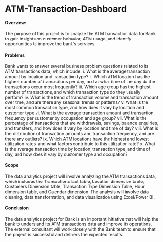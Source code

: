 # ATM-Transaction-Dashboard
#### Overview: 
The purpose of this project is to analyze the ATM transaction data for Bank to gain insights on customer behavior, ATM usage, and identify opportunities to improve the bank's services.

#### Problems
Bank wants to answer several business problem questions related to its ATM transactions data, which include:
i.	What is the average transaction amount by location and transaction type?
ii.	Which ATM location has the highest number of transactions per day, and at what time of the day do the transactions occur most frequently?
iii.	Which age group has the highest number of transactions, and which transaction type do they usually perform?
iv.	What is the trend of transaction volume and transaction amount over time, and are there any seasonal trends or patterns?
v.	What is the most common transaction type, and how does it vary by location and customer type 
vi.	What is the average transaction amount and transaction frequency per customer by occupation and age group?
vii.	What is the percentage of transactions that are withdrawals, savings, balance enquiries, and transfers, and how does it vary by location and time of day?
viii.	What is the distribution of transaction amounts and transaction frequency, and are there any outliers?
ix.	Which ATM locations have the highest and lowest utilization rates, and what factors contribute to this utilization rate?
x.	What is the average transaction time by location, transaction type, and time of day, and how does it vary by customer type and occupation?

#### Scope
The data analytics project will involve analyzing the ATM transactions data, which includes the Transactions fact table, Location dimension table, Customers Dimension table, Transaction Type Dimension Table, Hour dimension table, and Calendar dimension. The analysis will involve data cleaning, data transformation, and data visualization using Excel/Power BI.

#### Conclusion
The data analytics project for Bank is an important initiative that will help the bank to understand its ATM transactions data and improve its operations. The external consultant will work closely with the Bank team to ensure that the project is successful and delivers the expected results.
